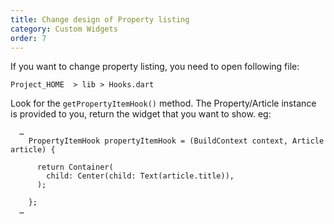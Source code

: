 ```yaml
---
title: Change design of Property listing
category: Custom Widgets
order: 7
---
```


If you want to change property listing, you need to open following file:

`Project_HOME  > lib > Hooks.dart`

Look for the `getPropertyItemHook()` method. The Property/Article instance is provided to you, return the widget that you want to show. eg: 
```
  …
    PropertyItemHook propertyItemHook = (BuildContext context, Article article) {

      return Container(
        child: Center(child: Text(article.title)),
      );

    };
  …
```

